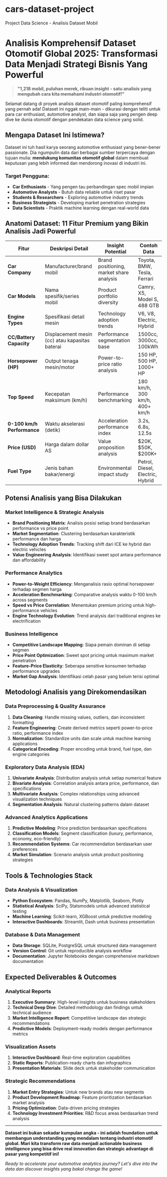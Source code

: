 # cars-dataset-project
Project Data Science - Analisis Dataset Mobil

# Analisis Komprehensif Dataset Otomotif Global 2025: Transformasi Data Menjadi Strategi Bisnis Yang Powerful

> **"1,218 mobil, puluhan merek, ribuan insight - satu analisis yang mengubah cara kita memahami industri otomotif!"**

Selamat datang di proyek analisis dataset otomotif paling komprehensif yang pernah ada! Dataset ini nggak main-main - dikurasi dengan teliti untuk para car enthusiast, automotive analyst, dan siapa saja yang pengen deep dive ke dunia otomotif dengan pendekatan data science yang solid.

## Mengapa Dataset Ini Istimewa?

Dataset ini tuh hasil karya seorang automotive enthusiast yang bener-bener passionate. Dia ngumpulin data dari berbagai sumber terpercaya dengan tujuan mulia: **mendukung komunitas otomotif global** dalam membuat keputusan yang lebih informed dan mendorong inovasi di industri ini.

### Target Pengguna:
- **Car Enthusiasts** - Yang pengen tau perbandingan spec mobil impian
- **Automotive Analysts** - Butuh data reliable untuk riset pasar  
- **Students & Researchers** - Exploring automotive industry trends
- **Business Strategists** - Developing market penetration strategies
- **Data Scientists** - Praktik machine learning dengan real-world data

## Anatomi Dataset: 11 Fitur Premium yang Bikin Analisis Jadi Powerful

| **Fitur** | **Deskripsi Detail** | **Insight Potential** | **Contoh Data** |
|-----------|---------------------|----------------------|-----------------|
| **Car Company** | Manufacturer/brand mobil | Brand positioning, market share analysis | Toyota, BMW, Tesla, Ferrari |
| **Car Models** | Nama spesifik/series mobil | Product portfolio diversity | Camry, X5, Model S, 488 GTB |
| **Engine Types** | Spesifikasi detail mesin | Technology adoption trends | V6, V8, Electric, Hybrid |
| **CC/Battery Capacity** | Displacement mesin (cc) atau kapasitas baterai | Performance segmentation base | 1500cc, 3000cc, 100kWh |
| **Horsepower (HP)** | Output tenaga mesin/motor | Power-to-price ratio analysis | 150 HP, 500 HP, 1000+ HP |
| **Top Speed** | Kecepatan maksimum (km/h) | Performance benchmarking | 180 km/h, 300 km/h, 400+ km/h |
| **0-100 km/h Performance** | Waktu akselerasi (detik) | Acceleration performance index | 3.2s, 6.8s, 12.5s |
| **Price (USD)** | Harga dalam dollar AS | Value proposition analysis | $20K, $50K, $200K+ |
| **Fuel Type** | Jenis bahan bakar/energi | Environmental impact study | Petrol, Diesel, Electric, Hybrid |

## Potensi Analisis yang Bisa Dilakukan

### Market Intelligence & Strategic Analysis
- **Brand Positioning Matrix**: Analisis posisi setiap brand berdasarkan performance vs price point
- **Market Segmentation**: Clustering berdasarkan karakteristik performance dan harga
- **Technology Adoption Trends**: Tracking shift dari ICE ke hybrid dan electric vehicles
- **Value Engineering Analysis**: Identifikasi sweet spot antara performance dan affordability

### Performance Analytics
- **Power-to-Weight Efficiency**: Menganalisis rasio optimal horsepower terhadap segmen harga
- **Acceleration Benchmarking**: Comparative analysis waktu 0-100 km/h across segments
- **Speed vs Price Correlation**: Menentukan premium pricing untuk high-performance vehicles
- **Engine Technology Evolution**: Trend analysis dari traditional engines ke electrification

### Business Intelligence
- **Competitive Landscape Mapping**: Siapa pemain dominan di setiap segmen
- **Price Point Optimization**: Sweet spot pricing untuk maximum market penetration
- **Feature-Price Elasticity**: Seberapa sensitive konsumen terhadap performance upgrades
- **Market Gap Analysis**: Identifikasi celah pasar yang belum terisi optimal

## Metodologi Analisis yang Direkomendasikan

### Data Preprocessing & Quality Assurance
1. **Data Cleaning**: Handle missing values, outliers, dan inconsistent formatting
2. **Feature Engineering**: Create derived metrics seperti power-to-price ratio, performance index
3. **Normalization**: Standardize units dan scale untuk machine learning applications
4. **Categorical Encoding**: Proper encoding untuk brand, fuel type, dan engine categories

### Exploratory Data Analysis (EDA)
1. **Univariate Analysis**: Distribution analysis untuk setiap numerical feature
2. **Bivariate Analysis**: Correlation analysis antara price, performance, dan specifications
3. **Multivariate Analysis**: Complex relationships using advanced visualization techniques
4. **Segmentation Analysis**: Natural clustering patterns dalam dataset

### Advanced Analytics Applications
1. **Predictive Modeling**: Price prediction berdasarkan specifications
2. **Classification Models**: Segment classification (luxury, performance, economy, eco-friendly)
3. **Recommendation Systems**: Car recommendation berdasarkan user preferences
4. **Market Simulation**: Scenario analysis untuk product positioning strategies

## Tools & Technologies Stack

### Data Analysis & Visualization
- **Python Ecosystem**: Pandas, NumPy, Matplotlib, Seaborn, Plotly
- **Statistical Analysis**: SciPy, Statsmodels untuk advanced statistical testing
- **Machine Learning**: Scikit-learn, XGBoost untuk predictive modeling
- **Interactive Dashboards**: Streamlit, Dash untuk business presentation

### Database & Data Management
- **Data Storage**: SQLite, PostgreSQL untuk structured data management
- **Version Control**: Git untuk reproducible analysis workflow
- **Documentation**: Jupyter Notebooks dengan comprehensive markdown documentation

## Expected Deliverables & Outcomes

### Analytical Reports
1. **Executive Summary**: High-level insights untuk business stakeholders
2. **Technical Deep Dive**: Detailed methodology dan findings untuk technical audience
3. **Market Intelligence Report**: Competitive landscape dan strategic recommendations
4. **Predictive Models**: Deployment-ready models dengan performance metrics

### Visualization Assets
1. **Interactive Dashboard**: Real-time exploration capabilities
2. **Static Reports**: Publication-ready charts dan infographics
3. **Presentation Materials**: Slide deck untuk stakeholder communication

### Strategic Recommendations
1. **Market Entry Strategies**: Untuk new brands atau new segments
2. **Product Development Roadmap**: Feature prioritization berdasarkan market analysis
3. **Pricing Optimization**: Data-driven pricing strategies
4. **Technology Investment Priorities**: R&D focus areas berdasarkan trend analysis

---

**Dataset ini bukan sekadar kumpulan angka - ini adalah foundation untuk membangun understanding yang mendalam tentang industri otomotif global. Mari kita transform raw data menjadi actionable business intelligence yang bisa drive real innovation dan strategic advantage di pasar yang kompetitif ini!**

*Ready to accelerate your automotive analytics journey? Let's dive into the data dan discover insights yang bakal change the game!*
